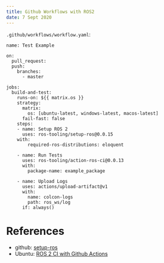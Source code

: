 ```yaml
---
title: Github Workflows with ROS2
date: 7 Sept 2020
---
```


`.github/workflows/workflow.yaml`:

```
name: Test Example

on:
  pull_request:
  push:
    branches:
      - master

jobs:
  build-and-test:
    runs-on: ${{ matrix.os }}
    strategy:
      matrix:
        os: [ubuntu-latest, windows-latest, macos-latest]
      fail-fast: false
    steps:
    - name: Setup ROS 2
      uses: ros-tooling/setup-ros@0.0.15
    with:
        required-ros-distributions: eloquent

    - name: Run Tests
      uses: ros-tooling/action-ros-ci@0.0.13
      with:
        package-name: example_package

    - name: Upload Logs
      uses: actions/upload-artifact@v1
      with:
        name: colcon-logs
        path: ros_ws/log
      if: always()
```

# References

- github: [setup-ros](https://github.com/ros-tooling/setup-ros)
- Ubuntu: [ROS 2 CI with Github Actions](https://ubuntu.com/blog/ros-2-ci-with-github-actions)
